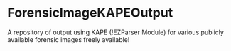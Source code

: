 # ForensicImageKAPEOutput
A repository of output using KAPE (!EZParser Module) for various publicly available forensic images freely available!
